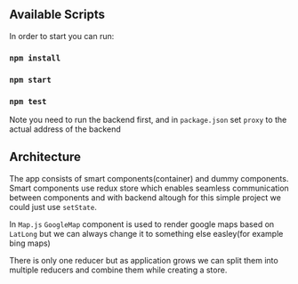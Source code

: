 ## Available Scripts

In order to start you can run:
### `npm install`
### `npm start`
### `npm test`

Note you need to run the backend first, and in `package.json` set `proxy` to the actual address of the backend

## Architecture

The app consists of smart components(container) and dummy components.
Smart components use redux store which enables seamless communication between components and with backend altough for this simple project we could just use `setState`.

In `Map.js` `GoogleMap` component is used to render google maps based on `LatLong` but we can always change it to something else easley(for example bing maps)

There is only one reducer but as application grows we can split them into multiple reducers and combine them while creating a store.

